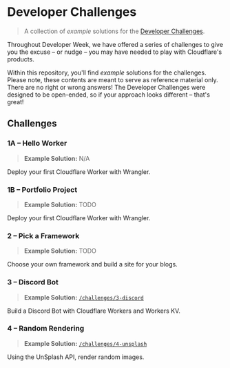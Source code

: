 # Developer Challenges

> A collection of _example_ solutions for the [Developer Challenges](https://blog.cloudflare.com/developer-week-challenges/).

Throughout Developer Week, we have offered a series of challenges to give you the excuse – or nudge – you may have needed to play with Cloudflare's products.

Within this repository, you'll find _example_ solutions for the challenges. Please note, these contents are meant to serve as reference material only. There are no right or wrong answers! The Developer Challenges were designed to be open-ended, so if your approach looks different – that's great!

## Challenges

### 1A – Hello Worker

> **Example Solution:** N/A

Deploy your first Cloudflare Worker with Wrangler.


### 1B – Portfolio Project

> **Example Solution:** TODO

Deploy your first Cloudflare Worker with Wrangler.


### 2 – Pick a Framework

> **Example Solution:** TODO

Choose your own framework and build a site for your blogs.


### 3 – Discord Bot

> **Example Solution:** [`/challenges/3-discord`](/challenges/3-discord)

Build a Discord Bot with Cloudflare Workers and Workers KV.


### 4 – Random Rendering

> **Example Solution:** [`/challenges/4-unsplash`](/challenges/4-unsplash)

Using the UnSplash API, render random images.

